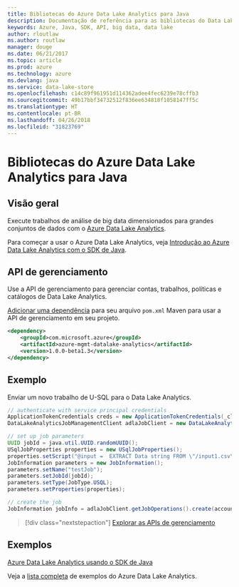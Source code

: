 ```yaml
---
title: Bibliotecas do Azure Data Lake Analytics para Java
description: Documentação de referência para as bibliotecas do Data Lake Analytics de Java
keywords: Azure, Java, SDK, API, big data, data lake
author: rloutlaw
ms.author: routlaw
manager: douge
ms.date: 06/21/2017
ms.topic: article
ms.prod: azure
ms.technology: azure
ms.devlang: java
ms.service: data-lake-store
ms.openlocfilehash: c14c89f961951d114362adee4fec6239e78cffb3
ms.sourcegitcommit: 49b17bbf34732512f836ee634818f1058147ff5c
ms.translationtype: HT
ms.contentlocale: pt-BR
ms.lasthandoff: 04/26/2018
ms.locfileid: "31823769"
---
```

# <a name="azure-data-lake-analytics-libraries-for-java"></a>Bibliotecas do Azure Data Lake Analytics para Java

## <a name="overview"></a>Visão geral

Execute trabalhos de análise de big data dimensionados para grandes conjuntos de dados com o [Azure Data Lake Analytics](/azure/data-lake-analytics/data-lake-analytics-overview).

Para começar a usar o Azure Data Lake Analytics, veja [Introdução ao Azure Data Lake Analytics com o SDK de Java](/azure/data-lake-analytics/data-lake-analytics-get-started-java-sdk).

## <a name="management-api"></a>API de gerenciamento

Use a API de gerenciamento para gerenciar contas, trabalhos, políticas e catálogos de Data Lake Analytics.

[Adicionar uma dependência](https://maven.apache.org/guides/getting-started/index.html#How_do_I_use_external_dependencies) para seu arquivo `pom.xml` Maven para usar a API de gerenciamento em seu projeto.


```XML
<dependency>
    <groupId>com.microsoft.azure</groupId>
    <artifactId>azure-mgmt-datalake-analytics</artifactId>
    <version>1.0.0-beta1.3</version>
</dependency>
```

## <a name="example"></a>Exemplo

Enviar um novo trabalho de U-SQL para o Data Lake Analytics.

```java
// authenticate with service principal credentials
ApplicationTokenCredentials creds = new ApplicationTokenCredentials(_clientId, _tenantId, _clientSecret, null);
DataLakeAnalyticsJobManagementClient adlaJobClient = new DataLakeAnalyticsJobManagementClientImpl(creds);

// set up job parameters
UUID jobId = java.util.UUID.randomUUID();
USqlJobProperties properties = new USqlJobProperties();
properties.setScript("@input =  EXTRACT Data string FROM \"/input1.csv\" USING Extractors.Csv(); OUTPUT @input TO @\"/output1.csv\" USING Outputters.Csv();");
JobInformation parameters = new JobInformation();
parameters.setName("testJob");
parameters.setJobId(jobId);
parameters.setType(JobType.USQL);
parameters.setProperties(properties);

// create the job
JobInformation jobInfo = adlaJobClient.getJobOperations().create(accountName, jobId, parameters).getBody();

```

> [!div class="nextstepaction"]
> [Explorar as APIs de gerenciamento](/java/api/overview/azure/datalakeanalytics/management)

## <a name="samples"></a>Exemplos

[Azure Data Lake Analytics usando o SDK de Java][1] 

[1]: https://docs.microsoft.com/azure/data-lake-analytics/data-lake-analytics-get-started-java-sdk

Veja a [lista completa](https://azure.microsoft.com/resources/samples/?platform=java&term=analytics) de exemplos do Azure Data Lake Analytics.
